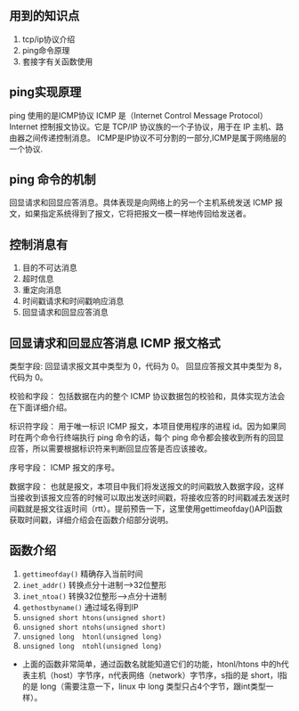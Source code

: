 ## 用到的知识点
1. tcp/ip协议介绍
2. ping命令原理
3. 套接字有关函数使用

## ping实现原理
ping 使用的是ICMP协议
ICMP 是（Internet Control Message Protocol）Internet 控制报文协议。它是 TCP/IP 协议族的一个子协议，用于在 IP 主机、路由器之间传递控制消息。
ICMP是IP协议不可分割的一部分,ICMP是属于网络层的一个协议.

## ping 命令的机制
回显请求和回显应答消息。具体表现是向网络上的另一个主机系统发送 ICMP 报文，如果指定系统得到了报文，它将把报文一模一样地传回给发送者。

## 控制消息有
1. 目的不可达消息
2. 超时信息
3. 重定向消息
4. 时间戳请求和时间戳响应消息
5. 回显请求和回显应答消息

## 回显请求和回显应答消息 ICMP 报文格式
类型字段:
回显请求报文其中类型为 0，代码为 0。
回显应答报文其中类型为 8，代码为 0。

校验和字段：
包括数据在内的整个 ICMP 协议数据包的校验和，具体实现方法会在下面详细介绍。

标识符字段：
用于唯一标识 ICMP 报文，本项目使用程序的进程 id。因为如果同时在两个命令行终端执行 ping 命令的话，每个 ping 命令都会接收到所有的回显应答，所以需要根据标识符来判断回显应答是否应该接收。

序号字段：
ICMP 报文的序号。

数据字段：
也就是报文，本项目中我们将发送报文的时间戳放入数据字段，这样当接收到该报文应答的时候可以取出发送时间戳，将接收应答的时间戳减去发送时间戳就是报文往返时间（rtt）。提前预告一下，这里使用gettimeofday()API函数获取时间戳，详细介绍会在函数介绍部分说明。

## 函数介绍
1. `gettimeofday()` 精确存入当前时间
2. `inet_addr()` 转换点分十进制-->32位整形
3. `inet_ntoa()` 转换32位整形-->点分十进制
4. `gethostbyname()` 通过域名得到IP
5. `unsigned short htons(unsigned short)`
6. `unsigned short ntohs(unsigned short)`
7. `unsigned long  htonl(unsigned long)`
8. `unsigned long  ntohl(unsigned long)`
- 上面的函数非常简单，通过函数名就能知道它们的功能，htonl/htons 中的h代表主机（host）字节序，n代表网络（network）字节序，s指的是 short，l指的是 long（需要注意一下，linux 中 long 类型只占4个字节，跟int类型一样）。
